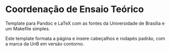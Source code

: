 # Coordenação de Ensaio Teórico

Template para Pandoc e LaTeX com as fontes da Universidade de
Brasília e um Makefile simples.

Este template formata a página e insere cabeçalhos e rodapés padrão, com
a marca da UnB em versão contorno.

